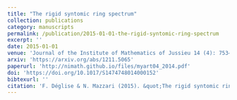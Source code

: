 ```yaml
---
title: "The rigid syntomic ring spectrum"
collection: publications
category: manuscripts
permalink: /publication/2015-01-01-the-rigid-syntomic-ring-spectrum
excerpt: ''
date: 2015-01-01
venue: 'Journal of the Institute of Mathematics of Jussieu 14 (4): 753–799'
arxiv: 'https://arxiv.org/abs/1211.5065'
paperurl: 'http://nimath.github.io/files/myart04_2014.pdf'
doi: 'https://doi.org/10.1017/S1474748014000152'
bibtexurl: ''
citation: 'F. Déglise & N. Mazzari (2015). &quot;The rigid syntomic ring spectrum.&quot; <i>Journal of the Institute of Mathematics of Jussieu</i>, 14 (4), 753–799.'
---
```


